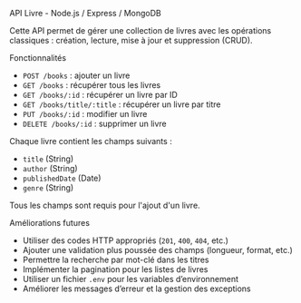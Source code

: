 API Livre - Node.js / Express / MongoDB

Cette API permet de gérer une collection de livres avec les opérations classiques : création, lecture, mise à jour et suppression (CRUD).

 Fonctionnalités

- `POST /books` : ajouter un livre  
- `GET /books` : récupérer tous les livres  
- `GET /books/:id` : récupérer un livre par ID  
- `GET /books/title/:title` : récupérer un livre par titre  
- `PUT /books/:id` : modifier un livre  
- `DELETE /books/:id` : supprimer un livre  

Chaque livre contient les champs suivants :  
- `title` (String)  
- `author` (String)  
- `publishedDate` (Date)  
- `genre` (String)  

Tous les champs sont requis pour l'ajout d'un livre.

 Améliorations futures

- Utiliser des codes HTTP appropriés (`201`, `400`, `404`, etc.)  
- Ajouter une validation plus poussée des champs (longueur, format, etc.)  
- Permettre la recherche par mot-clé dans les titres  
- Implémenter la pagination pour les listes de livres  
- Utiliser un fichier `.env` pour les variables d’environnement  
- Améliorer les messages d’erreur et la gestion des exceptions
